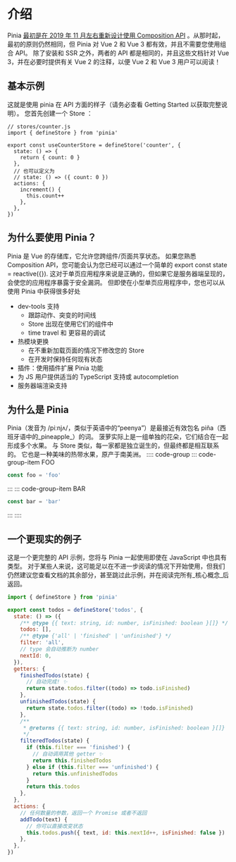 # 介绍
Pinia [最初是在 2019 年 11 月左右重新设计使用 Composition API](http://zhongguose.com/) 。从那时起，最初的原则仍然相同，但 Pinia 对 Vue 2 和 Vue 3 都有效，并且不需要您使用组合 API。 除了安装和 SSR 之外，两者的 API 都是相同的，并且这些文档针对 Vue 3，并在必要时提供有关 Vue 2 的注释，以便 Vue 2 和 Vue 3 用户可以阅读！

## 基本示例

这就是使用 pinia 在 API 方面的样子（请务必查看 Getting Started 以获取完整说明）。 您首先创建一个 Store ：
``` typescript{10-13}
// stores/counter.js
import { defineStore } from 'pinia'

export const useCounterStore = defineStore('counter', {
  state: () => {
    return { count: 0 }
  },
  // 也可以定义为
  // state: () => ({ count: 0 })
  actions: {
    increment() {
      this.count++
    },
  },
})
```

## 为什么要使用 Pinia？
Pinia 是 Vue 的存储库，它允许您跨组件/页面共享状态。 如果您熟悉 Composition API，您可能会认为您已经可以通过一个简单的 export const state = reactive({}). 这对于单页应用程序来说是正确的，但如果它是服务器端呈现的，会使您的应用程序暴露于安全漏洞。 但即使在小型单页应用程序中，您也可以从使用 Pinia 中获得很多好处
* dev-tools 支持
  - 跟踪动作、突变的时间线
  - Store 出现在使用它们的组件中
  - time travel 和 更容易的调试
* 热模块更换
  - 在不重新加载页面的情况下修改您的 Store
  - 在开发时保持任何现有状态
* 插件：使用插件扩展 Pinia 功能
* 为 JS 用户提供适当的 TypeScript 支持或 autocompletion
* 服务器端渲染支持

## 为什么是 Pinia
Pinia（发音为 /piːnjʌ/，类似于英语中的“peenya”）是最接近有效包名 piña（西班牙语中的_pineapple_）的词。 菠萝实际上是一组单独的花朵，它们结合在一起形成多个水果。 与 Store 类似，每一家都是独立诞生的，但最终都是相互联系的。 它也是一种美味的热带水果，原产于南美洲。
:::: code-group
::: code-group-item FOO
```js
const foo = 'foo'
```
:::
::: code-group-item BAR
```js
const bar = 'bar'
```
:::
::::

## 一个更现实的例子
这是一个更完整的 API 示例，您将与 Pinia 一起使用即使在 JavaScript 中也具有类型。 对于某些人来说，这可能足以在不进一步阅读的情况下开始使用，但我们仍然建议您查看文档的其余部分，甚至跳过此示例，并在阅读完所有_核心概念_后返回。
``` js
import { defineStore } from 'pinia'

export const todos = defineStore('todos', {
  state: () => ({
    /** @type {{ text: string, id: number, isFinished: boolean }[]} */
    todos: [],
    /** @type {'all' | 'finished' | 'unfinished'} */
    filter: 'all',
    // type 会自动推断为 number
    nextId: 0,
  }),
  getters: {
    finishedTodos(state) {
      // 自动完成! ✨
      return state.todos.filter((todo) => todo.isFinished)
    },
    unfinishedTodos(state) {
      return state.todos.filter((todo) => !todo.isFinished)
    },
    /**
     * @returns {{ text: string, id: number, isFinished: boolean }[]}
     */
    filteredTodos(state) {
      if (this.filter === 'finished') {
        // 自动调用其他 getter ✨
        return this.finishedTodos
      } else if (this.filter === 'unfinished') {
        return this.unfinishedTodos
      }
      return this.todos
    },
  },
  actions: {
    // 任何数量的参数，返回一个 Promise 或者不返回
    addTodo(text) {
      // 你可以直接改变状态
      this.todos.push({ text, id: this.nextId++, isFinished: false })
    },
  },
})
```


